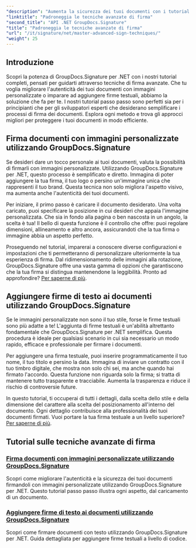 ```yaml
---
"description": "Aumenta la sicurezza dei tuoi documenti con i tutorial di GroupDocs.Signature per .NET. Impara tecniche di firma avanzate, dalle immagini personalizzate alle firme testuali."
"linktitle": "Padroneggia le tecniche avanzate di firma"
"second_title": "API .NET GroupDocs.Signature"
"title": "Padroneggia le tecniche avanzate di firma"
"url": "/it/signature/net/master-advanced-sign-techniques/"
"weight": 25
---
```


## Introduzione

Scopri la potenza di GroupDocs.Signature per .NET con i nostri tutorial completi, pensati per guidarti attraverso tecniche di firma avanzate. Che tu voglia migliorare l'autenticità dei tuoi documenti con immagini personalizzate o imparare ad aggiungere firme testuali, abbiamo la soluzione che fa per te. I nostri tutorial passo passo sono perfetti sia per i principianti che per gli sviluppatori esperti che desiderano semplificare i processi di firma dei documenti. Esplora ogni metodo e trova gli approcci migliori per proteggere i tuoi documenti in modo efficiente. 

## Firma documenti con immagini personalizzate utilizzando GroupDocs.Signature
Se desideri dare un tocco personale ai tuoi documenti, valuta la possibilità di firmarli con immagini personalizzate. Utilizzando GroupDocs.Signature per .NET, questo processo è semplificato e diretto. Immagina di poter aggiungere la tua firma, il tuo logo o persino un'immagine unica che rappresenti il tuo brand. Questa tecnica non solo migliora l'aspetto visivo, ma aumenta anche l'autenticità dei tuoi documenti.

Per iniziare, il primo passo è caricare il documento desiderato. Una volta caricato, puoi specificare la posizione in cui desideri che appaia l'immagine personalizzata. Che sia in fondo alla pagina o ben nascosta in un angolo, la scelta è tua! Il bello di questa funzione è il controllo che offre: puoi regolare dimensioni, allineamento e altro ancora, assicurandoti che la tua firma o immagine abbia un aspetto perfetto.

Proseguendo nel tutorial, imparerai a conoscere diverse configurazioni e impostazioni che ti permetteranno di personalizzare ulteriormente la tua esperienza di firma. Dal ridimensionamento delle immagini alla rotazione, GroupDocs.Signature offre una vasta gamma di opzioni che garantiscono che la tua firma si distingua mantenendone la leggibilità. Pronto ad approfondire? [Per saperne di più](./sign-documents-with-custom-image/).

## Aggiungere firme di testo ai documenti utilizzando GroupDocs.Signature
Se le immagini personalizzate non sono il tuo stile, forse le firme testuali sono più adatte a te! L'aggiunta di firme testuali è un'abilità altrettanto fondamentale che GroupDocs.Signature per .NET semplifica. Questa procedura è ideale per qualsiasi scenario in cui sia necessario un modo rapido, efficace e professionale per firmare i documenti.

Per aggiungere una firma testuale, puoi inserire programmaticamente il tuo nome, il tuo titolo e persino la data. Immagina di inviare un contratto con il tuo timbro digitale, che mostra non solo chi sei, ma anche quando hai firmato l'accordo. Questa funzione non riguarda solo la firma; si tratta di mantenere tutto trasparente e tracciabile. Aumenta la trasparenza e riduce il rischio di controversie future.

In questo tutorial, ti occuperai di tutti i dettagli, dalla scelta dello stile e della dimensione del carattere alla scelta del posizionamento all'interno del documento. Ogni dettaglio contribuisce alla professionalità dei tuoi documenti firmati. Vuoi portare la tua firma testuale a un livello superiore? [Per saperne di più](./add-text-signatures-to-documents/).

## Tutorial sulle tecniche avanzate di firma
### [Firma documenti con immagini personalizzate utilizzando GroupDocs.Signature](./sign-documents-with-custom-image/)
Scopri come migliorare l'autenticità e la sicurezza dei tuoi documenti firmandoli con immagini personalizzate utilizzando GroupDocs.Signature per .NET. Questo tutorial passo passo illustra ogni aspetto, dal caricamento di un documento.
### [Aggiungere firme di testo ai documenti utilizzando GroupDocs.Signature](./add-text-signatures-to-documents/)
Scopri come firmare documenti con testo utilizzando GroupDocs.Signature per .NET. Guida dettagliata per aggiungere firme testuali a livello di codice.